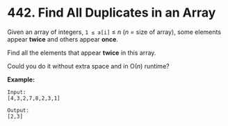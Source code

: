 # 442. Find All Duplicates in an Array

Given an array of integers, `1 ≤ a[i]` ≤ _n_ (_n_ = size of array), some elements appear **twice** and others appear **once**.

Find all the elements that appear **twice** in this array.

Could you do it without extra space and in O(_n_) runtime?

**Example:**  

```text
Input:
[4,3,2,7,8,2,3,1]

Output:
[2,3]
```

